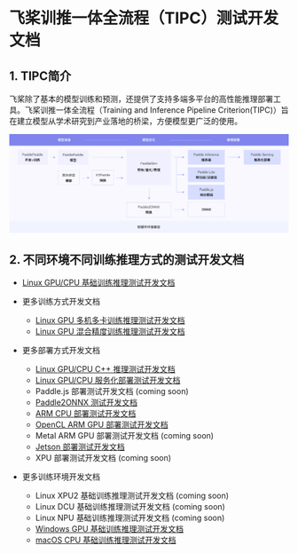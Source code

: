 # 飞桨训推一体全流程（TIPC）测试开发文档

## 1. TIPC简介

飞桨除了基本的模型训练和预测，还提供了支持多端多平台的高性能推理部署工具。飞桨训推一体全流程（Training and Inference Pipeline Criterion(TIPC)）旨在建立模型从学术研究到产业落地的桥梁，方便模型更广泛的使用。

<div align="center">
    <img src="tipc_guide.png" width="1000">
</div>

## 2. 不同环境不同训练推理方式的测试开发文档 

- [Linux GPU/CPU 基础训练推理测试开发文档](./development_specification_docs/train_infer_python.md)
     
- 更多训练方式开发文档
    - [Linux GPU 多机多卡训练推理测试开发文档](./development_specification_docs/train_fleet_infer_python.md)
    - [Linux GPU 混合精度训练推理测试开发文档](./development_specification_docs/train_amp_infer_python.md)
    
- 更多部署方式开发文档
    - [Linux GPU/CPU C++ 推理测试开发文档](./development_specification_docs/infer_cpp.md)
    - [Linux GPU/CPU 服务化部署测试开发文档](./development_specification_docs/serving.md)
    - Paddle.js 部署测试开发文档 (coming soon)
    - [Paddle2ONNX 测试开发文档](./development_specification_docs/paddle2onnx.md)
    - [ARM CPU 部署测试开发文档](./development_specification_docs/lite_infer_cpp_arm_cpu.md)
    - [OpenCL ARM GPU 部署测试开发文档](./development_specification_docs/lite_infer_cpp_arm_gpu_opencl.md)
    - Metal ARM GPU 部署测试开发文档 (coming soon)
    - [Jetson 部署测试开发文档](./development_specification_docs/infer_python_jeston.md)
    - XPU 部署测试开发文档 (coming soon)

- 更多训练环境开发文档
    - Linux XPU2 基础训练推理测试开发文档 (coming soon)
    - Linux DCU 基础训练推理测试开发文档 (coming soon)
    - Linux NPU 基础训练推理测试开发文档 (coming soon)
    - [Windows GPU 基础训练推理测试开发文档](./development_specification_docs/windows_train_infer_python.md)
    - [macOS CPU 基础训练推理测试开发文档](./development_specification_docs/macos_train_infer_python.md)
